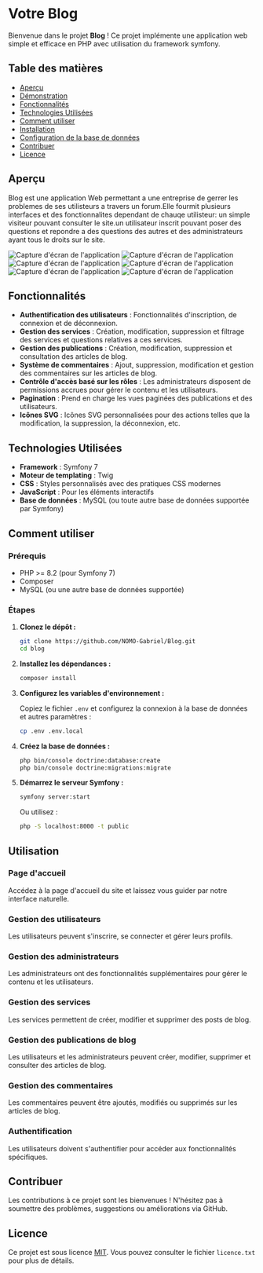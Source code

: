 
# Votre Blog 

Bienvenue dans le projet **Blog** ! Ce projet implémente une application web simple et efficace en PHP avec utilisation du framework symfony.

## Table des matières

- [Aperçu](#aperçu)
- [Démonstration](#démonstration)
- [Fonctionnalités](#fonctionnalités)
- [Technologies Utilisées](#technologies-utilisées
)
- [Comment utiliser](#comment-utiliser)
- [Installation](#installation)
- [Configuration de la base de données](#configuration-de-la-base-de-données)
- [Contribuer](#contribuer)
- [Licence](#licence)

## Aperçu

Blog est une application Web permettant a une entreprise de gerrer les problemes de ses utilisteurs a travers un forum.Elle fourmit plusieurs interfaces et des fonctionnalites dependant de chauqe utilisteur: un simple visiteur pouvant consulter le site.un utilisateur inscrit pouvant poser des questions et repondre a des questions des autres et des administrateurs ayant tous le droits sur le site.

![Capture d'écran de l'application](/utilReadme/images/1.png)
![Capture d'écran de l'application](/utilReadme/images/2.png)
![Capture d'écran de l'application](/utilReadme/images/3.png)
![Capture d'écran de l'application](/utilReadme/images/4.png)
![Capture d'écran de l'application](/utilReadme/images/5.png)
![Capture d'écran de l'application](/utilReadme/images/6.png)


## Fonctionnalités

- **Authentification des utilisateurs** : Fonctionnalités d'inscription, de connexion et de déconnexion.
- **Gestion des services** : Création, modification, suppression et filtrage des services et questions relatives a ces services.
- **Gestion des publications** : Création, modification, suppression et consultation des articles de blog.
- **Système de commentaires** : Ajout, suppression, modification et gestion des commentaires sur les articles de blog.
- **Contrôle d'accès basé sur les rôles** : Les administrateurs disposent de permissions accrues pour gérer le contenu et les utilisateurs.
- **Pagination** : Prend en charge les vues paginées des publications et des utilisateurs.
- **Icônes SVG** : Icônes SVG personnalisées pour des actions telles que la modification, la suppression, la déconnexion, etc.

## Technologies Utilisées

- **Framework** : Symfony 7
- **Moteur de templating** : Twig
- **CSS** : Styles personnalisés avec des pratiques CSS modernes
- **JavaScript** : Pour les éléments interactifs
- **Base de données** : MySQL (ou toute autre base de données supportée par Symfony)

## Comment utiliser
### Prérequis

- PHP >= 8.2 (pour Symfony 7)
- Composer
- MySQL (ou une autre base de données supportée)

### Étapes

1. **Clonez le dépôt :**

    ```bash
    git clone https://github.com/NOMO-Gabriel/Blog.git
    cd blog
    ```

2. **Installez les dépendances :**

    ```bash
    composer install
    ```

3. **Configurez les variables d'environnement :**

   Copiez le fichier `.env` et configurez la connexion à la base de données et autres paramètres :

    ```bash
    cp .env .env.local
    ```

4. **Créez la base de données :**

    ```bash
    php bin/console doctrine:database:create
    php bin/console doctrine:migrations:migrate
    ```

5. **Démarrez le serveur Symfony :**

    ```bash
    symfony server:start
    ```

   Ou utilisez :

    ```bash
    php -S localhost:8000 -t public
    ```


## Utilisation

### Page d'accueil

Accédez à la page d'accueil du site et laissez vous guider par notre interface naturelle.

### Gestion des utilisateurs

Les utilisateurs peuvent s'inscrire, se connecter et gérer leurs profils.

### Gestion des administrateurs

Les administrateurs ont des fonctionnalités supplémentaires pour gérer le contenu et les utilisateurs.

### Gestion des services

Les services permettent de créer, modifier et supprimer des posts de blog.

### Gestion des publications de blog

Les utilisateurs et les administrateurs peuvent créer, modifier, supprimer et consulter des articles de blog.

### Gestion des commentaires

Les commentaires peuvent être ajoutés, modifiés ou supprimés sur les articles de blog.

### Authentification

Les utilisateurs doivent s'authentifier pour accéder aux fonctionnalités spécifiques.

## Contribuer

Les contributions à ce projet sont les bienvenues ! N'hésitez pas à soumettre des problèmes, suggestions ou améliorations via GitHub.

## Licence

Ce projet est sous licence [MIT](licence.txt). Vous pouvez consulter le fichier `licence.txt` pour plus de détails.




